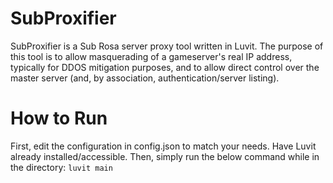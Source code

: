 # SubProxifier
SubProxifier is a Sub Rosa server proxy tool written in Luvit. The purpose of this tool is to allow masquerading of a gameserver's real IP address, typically for DDOS mitigation purposes, and to allow direct control over the master server (and, by association, authentication/server listing).
# How to Run
First, edit the configuration in config.json to match your needs. Have Luvit already installed/accessible. Then, simply run the below command while in the directory:
`luvit main`